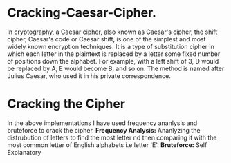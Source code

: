# Cracking-Caesar-Cipher.
In cryptography, a Caesar cipher, also known as Caesar's cipher, the shift cipher, Caesar's code or Caesar shift, is one of the simplest and most widely known encryption techniques. It is a type of substitution cipher in which each letter in the plaintext is replaced by a letter some fixed number of positions down the alphabet. For example, with a left shift of 3, D would be replaced by A, E would become B, and so on. The method is named after Julius Caesar, who used it in his private correspondence.

# Cracking the Cipher
In the above implementations I have used frequency ananlysis and bruteforce to crack the cipher. 
**Frequency Analysis:** Ananlyzing the distrubution of letters to find the most letter nd then comparing it with the most common letter of English alphabets i.e letter 'E'.
**Bruteforce:** Self Explanatory 
